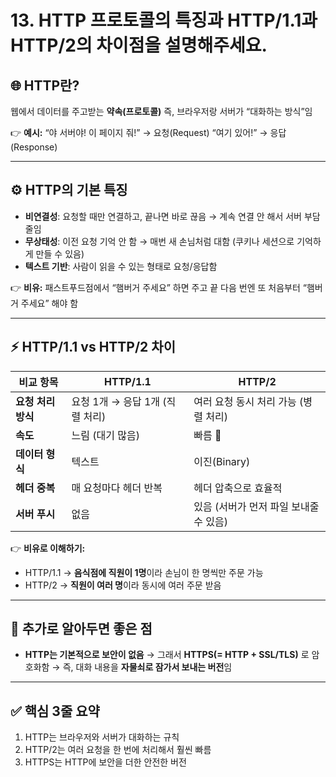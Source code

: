 #  13. HTTP 프로토콜의 특징과 HTTP/1.1과 HTTP/2의 차이점을 설명해주세요.

## 🌐 HTTP란?

웹에서 데이터를 주고받는 **약속(프로토콜)**
즉, 브라우저랑 서버가 “대화하는 방식”임

👉 **예시:**
“야 서버야! 이 페이지 줘!” → 요청(Request)
“여기 있어!” → 응답(Response)

---

## ⚙️ HTTP의 기본 특징

* **비연결성**: 요청할 때만 연결하고, 끝나면 바로 끊음
  → 계속 연결 안 해서 서버 부담 줄임
* **무상태성**: 이전 요청 기억 안 함
  → 매번 새 손님처럼 대함 (쿠키나 세션으로 기억하게 만들 수 있음)
* **텍스트 기반**: 사람이 읽을 수 있는 형태로 요청/응답함

👉 **비유:**
패스트푸드점에서 “햄버거 주세요” 하면 주고 끝
다음 번엔 또 처음부터 “햄버거 주세요” 해야 함

---

## ⚡ HTTP/1.1 vs HTTP/2 차이

| 비교 항목        | HTTP/1.1              | HTTP/2                  |
| ------------ | --------------------- | ----------------------- |
| **요청 처리 방식** | 요청 1개 → 응답 1개 (직렬 처리) | 여러 요청 동시 처리 가능 (병렬 처리)  |
| **속도**       | 느림 (대기 많음)            | 빠름 🚀                   |
| **데이터 형식**   | 텍스트                   | 이진(Binary)              |
| **헤더 중복**    | 매 요청마다 헤더 반복          | 헤더 압축으로 효율적             |
| **서버 푸시**    | 없음                    | 있음 (서버가 먼저 파일 보내줄 수 있음) |

👉 **비유로 이해하기:**

* HTTP/1.1 → **음식점에 직원이 1명**이라 손님이 한 명씩만 주문 가능
* HTTP/2 → **직원이 여러 명**이라 동시에 여러 주문 받음

---

## 🔐 추가로 알아두면 좋은 점

* **HTTP는 기본적으로 보안이 없음**
  → 그래서 **HTTPS(= HTTP + SSL/TLS)** 로 암호화함
  → 즉, 대화 내용을 **자물쇠로 잠가서 보내는 버전**임

---

## ✅ 핵심 3줄 요약

1. HTTP는 브라우저와 서버가 대화하는 규칙
2. HTTP/2는 여러 요청을 한 번에 처리해서 훨씬 빠름
3. HTTPS는 HTTP에 보안을 더한 안전한 버전
